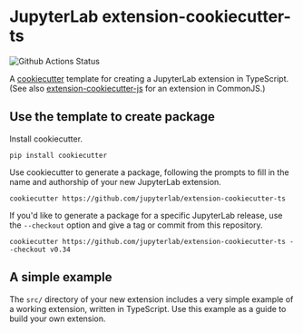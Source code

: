 # JupyterLab extension-cookiecutter-ts

![Github Actions Status](https://github.com/jupyterlab/extension-cookiecutter-ts/workflows/CI/badge.svg)

A [cookiecutter](https://github.com/audreyr/cookiecutter) template for creating
a JupyterLab extension in TypeScript. (See also
[extension-cookiecutter-js](https://github.com/jupyterlab/extension-cookiecutter-js)
for an extension in CommonJS.)

## Use the template to create package

Install cookiecutter.

```
pip install cookiecutter
```

Use cookiecutter to generate a package, following the prompts to fill in the name and authorship of your new JupyterLab extension.

```
cookiecutter https://github.com/jupyterlab/extension-cookiecutter-ts
```

If you'd like to generate a package for a specific JupyterLab release, use the `--checkout` option and give a tag or commit from this repository.

```
cookiecutter https://github.com/jupyterlab/extension-cookiecutter-ts --checkout v0.34
```

## A simple example

The ``src/`` directory of your new extension includes a very simple example of a working extension, written in TypeScript. Use this example as a guide to build your own extension.
